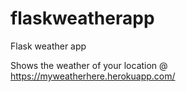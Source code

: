 # flaskweatherapp
Flask weather app

Shows the weather of your location @ https://myweatherhere.herokuapp.com/
